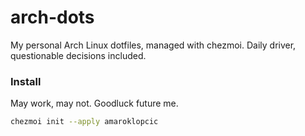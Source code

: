 # arch-dots

My personal Arch Linux dotfiles, managed with chezmoi.
Daily driver, questionable decisions included.

### Install

May work, may not. Goodluck future me.
```bash
chezmoi init --apply amaroklopcic
```
